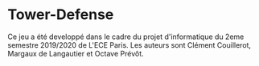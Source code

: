 # Tower-Defense

 Ce jeu a été developpé dans le cadre du projet d'informatique du 2eme semestre 2019/2020 de L'ECE Paris.
 Les auteurs sont Clément Couillerot, Margaux de Langautier et Octave Prévôt.
